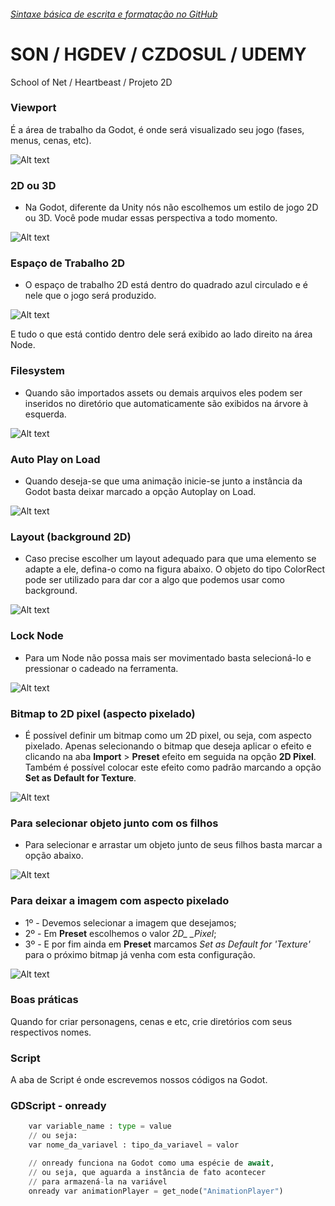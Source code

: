 ###### [Sintaxe básica de escrita e formatação no GitHub](https://help.github.com/pt/github/writing-on-github/basic-writing-and-formatting-syntax)<br/>

# SON / HGDEV / CZDOSUL / UDEMY
School of Net / Heartbeast / Projeto 2D

### Viewport

É a área de trabalho da Godot, é onde será visualizado seu jogo (fases, menus, cenas, etc).

![Alt text](https://github.com/phoenixproject/gamedev/blob/master/__MEDIA/__GODOT/01_godot_viewport.png?raw=true "Viewport")

### 2D ou 3D

- Na Godot, diferente da Unity nós não escolhemos um estilo de jogo 2D ou 3D. Você
pode mudar essas perspectiva a todo momento.

![Alt text](https://github.com/phoenixproject/gamedev/blob/master/__MEDIA/__GODOT/02_godot_mudanca_ambiente.png?raw=true "Perspectiva")

### Espaço de Trabalho 2D

- O espaço de trabalho 2D está dentro do quadrado azul circulado e é nele que o jogo será produzido.

![Alt text](https://github.com/phoenixproject/gamedev/blob/master/__MEDIA/__GODOT/03_godot_espaco_trabalho_2d.png?raw=true "Espaço de trabalho 2D")

E tudo o que está contido dentro dele será exibido ao lado direito na área Node.

### Filesystem

- Quando são importados assets ou demais arquivos eles podem ser inseridos no diretório que automaticamente são exibidos na árvore à esquerda.

![Alt text](https://github.com/phoenixproject/gamedev/blob/master/__MEDIA/__GODOT/04_godot_filesystem_location_explorer.png?raw=true "Filesystem Explorer")

### Auto Play on Load

- Quando deseja-se que uma animação inicie-se junto a instância da Godot basta deixar marcado a opção Autoplay on Load.

![Alt text](https://github.com/phoenixproject/gamedev/blob/master/__MEDIA/__GODOT/05_godot_autoplay_on_load.png?raw=true "Auto Play")

### Layout (background 2D)

- Caso precise escolher um layout adequado para que uma elemento se adapte a ele, defina-o como na figura abaixo. O objeto do tipo
ColorRect pode ser utilizado para dar cor a algo que podemos usar como background.

![Alt text](https://github.com/phoenixproject/gamedev/blob/master/__MEDIA/__GODOT/06_godot_layout_escolha.png?raw=true "Layout")

### Lock Node

- Para um Node não possa mais ser movimentado basta selecioná-lo e pressionar o cadeado na ferramenta.

![Alt text](https://github.com/phoenixproject/gamedev/blob/master/__MEDIA/__GODOT/07_godot_lock_node.png?raw=true "Lock Node")

### Bitmap to 2D pixel (aspecto pixelado)

- É possível definir um bitmap como um 2D pixel, ou seja, com aspecto pixelado. Apenas selecionando o bitmap que deseja aplicar o efeito e clicando na aba **Import** > **Preset** efeito em seguida na opção **2D Pixel**. Também é possível colocar este efeito como padrão marcando a opção **Set as Default for Texture**.

![Alt text](https://github.com/phoenixproject/gamedev/blob/master/__MEDIA/__GODOT/07_godot_lock_node.png?raw=true "Lock Node")

### Para selecionar objeto junto com os filhos

- Para selecionar e arrastar um objeto junto de seus filhos basta marcar a opção abaixo.

![Alt text](https://github.com/phoenixproject/gamedev/blob/master/__MEDIA/__GODOT/09_godot_select_objeto_junto_com_filhos.png?raw=true "Select the object")

### Para deixar a imagem com aspecto pixelado

- 1º - Devemos selecionar a imagem que desejamos;
- 2º - Em __Preset__ escolhemos o valor *2D_ _Pixel*;
- 3º - E por fim ainda em __Preset__ marcamos *Set as Default for 'Texture'* para o próximo bitmap já venha com esta configuração.

![Alt text](https://github.com/phoenixproject/gamedev/blob/master/__MEDIA/__GODOT/10_godot_bitmap_com_aspecto_pixelado.PNG?raw=true "Imagem com aspecto Pixelado")

### Boas práticas

Quando for criar personagens, cenas e etc, crie diretórios com seus respectivos nomes.

### Script

A aba de Script é onde escrevemos nossos códigos na Godot.

### GDScript - onready

```python
	var variable_name : type = value
	// ou seja:
	var nome_da_variavel : tipo_da_variavel = valor
```


```python
	// onready funciona na Godot como uma espécie de await,
	// ou seja, que aguarda a instância de fato acontecer 
	// para armazená-la na variável
	onready var animationPlayer = get_node("AnimationPlayer")
```


